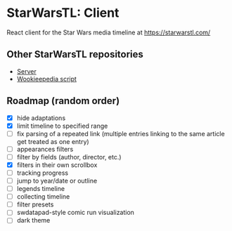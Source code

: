 # StarWarsTL: Client
React client for the Star Wars media timeline at https://starwarstl.com/

## Other StarWarsTL repositories
- [Server](https://github.com/tomasz13nocon/starwarstl-server)
- [Wookieepedia script](https://github.com/tomasz13nocon/starwarstl-fetch)

## Roadmap (random order)
- [x] hide adaptations
- [x] limit timeline to specified range
- [ ] fix parsing of a repeated link (multiple entries linking to the same article get treated as one entry)
- [ ] appearances filters
- [ ] filter by fields (author, director, etc.)
- [x] filters in their own scrollbox
- [ ] tracking progress
- [ ] jump to year/date or outline
- [ ] legends timeline
- [ ] collecting timeline
- [ ] filter presets
- [ ] swdatapad-style comic run visualization
- [ ] dark theme
